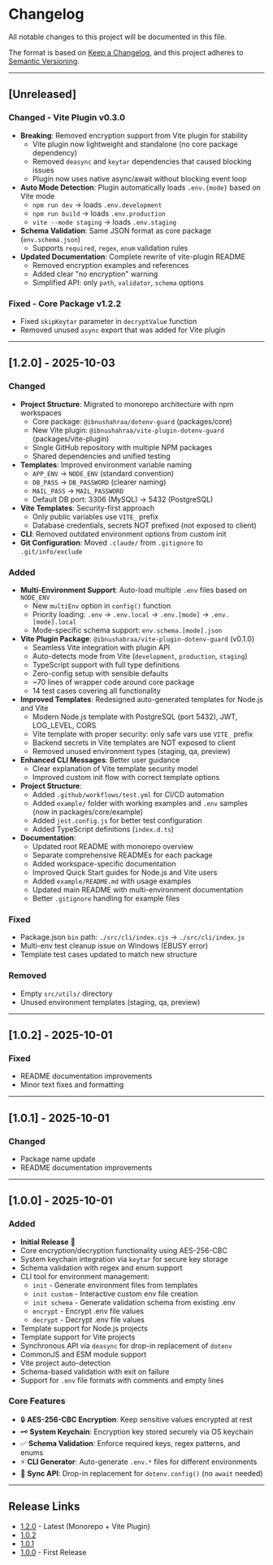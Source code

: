 # Changelog

All notable changes to this project will be documented in this file.

The format is based on [Keep a Changelog](https://keepachangelog.com/en/1.0.0/),
and this project adheres to [Semantic Versioning](https://semver.org/spec/v2.0.0.html).

---

## [Unreleased]

### Changed - Vite Plugin v0.3.0
- **Breaking**: Removed encryption support from Vite plugin for stability
  - Vite plugin now lightweight and standalone (no core package dependency)
  - Removed `deasync` and `keytar` dependencies that caused blocking issues
  - Plugin now uses native async/await without blocking event loop
- **Auto Mode Detection**: Plugin automatically loads `.env.{mode}` based on Vite mode
  - `npm run dev` → loads `.env.development`
  - `npm run build` → loads `.env.production`
  - `vite --mode staging` → loads `.env.staging`
- **Schema Validation**: Same JSON format as core package (`env.schema.json`)
  - Supports `required`, `regex`, `enum` validation rules
- **Updated Documentation**: Complete rewrite of vite-plugin README
  - Removed encryption examples and references
  - Added clear "no encryption" warning
  - Simplified API: only `path`, `validator`, `schema` options

### Fixed - Core Package v1.2.2
- Fixed `skipKeytar` parameter in `decryptValue` function
- Removed unused `async` export that was added for Vite plugin

---

## [1.2.0] - 2025-10-03

### Changed
- **Project Structure**: Migrated to monorepo architecture with npm workspaces
  - Core package: `@ibnushahraa/dotenv-guard` (packages/core)
  - New Vite plugin: `@ibnushahraa/vite-plugin-dotenv-guard` (packages/vite-plugin)
  - Single GitHub repository with multiple NPM packages
  - Shared dependencies and unified testing
- **Templates**: Improved environment variable naming
  - `APP_ENV` → `NODE_ENV` (standard convention)
  - `DB_PASS` → `DB_PASSWORD` (clearer naming)
  - `MAIL_PASS` → `MAIL_PASSWORD`
  - Default DB port: 3306 (MySQL) → 5432 (PostgreSQL)
- **Vite Templates**: Security-first approach
  - Only public variables use `VITE_` prefix
  - Database credentials, secrets NOT prefixed (not exposed to client)
- **CLI**: Removed outdated environment options from custom init
- **Git Configuration**: Moved `.claude/` from `.gitignore` to `.git/info/exclude`

### Added
- **Multi-Environment Support**: Auto-load multiple `.env` files based on `NODE_ENV`
  - New `multiEnv` option in `config()` function
  - Priority loading: `.env` → `.env.local` → `.env.[mode]` → `.env.[mode].local`
  - Mode-specific schema support: `env.schema.[mode].json`
- **Vite Plugin Package**: `@ibnushabraa/vite-plugin-dotenv-guard` (v0.1.0)
  - Seamless Vite integration with plugin API
  - Auto-detects mode from Vite (`development`, `production`, `staging`)
  - TypeScript support with full type definitions
  - Zero-config setup with sensible defaults
  - ~70 lines of wrapper code around core package
  - 14 test cases covering all functionality
- **Improved Templates**: Redesigned auto-generated templates for Node.js and Vite
  - Modern Node.js template with PostgreSQL (port 5432), JWT, LOG_LEVEL, CORS
  - Vite template with proper security: only safe vars use `VITE_` prefix
  - Backend secrets in Vite templates are NOT exposed to client
  - Removed unused environment types (staging, qa, preview)
- **Enhanced CLI Messages**: Better user guidance
  - Clear explanation of Vite template security model
  - Improved custom init flow with correct template options
- **Project Structure**:
  - Added `.github/workflows/test.yml` for CI/CD automation
  - Added `example/` folder with working examples and `.env` samples (now in packages/core/example)
  - Added `jest.config.js` for better test configuration
  - Added TypeScript definitions (`index.d.ts`)
- **Documentation**:
  - Updated root README with monorepo overview
  - Separate comprehensive READMEs for each package
  - Added workspace-specific documentation
  - Improved Quick Start guides for Node.js and Vite users
  - Added `example/README.md` with usage examples
  - Updated main README with multi-environment documentation
  - Better `.gitignore` handling for example files

### Fixed
- Package.json `bin` path: `./src/cli/index.cjs` → `./src/cli/index.js`
- Multi-env test cleanup issue on Windows (EBUSY error)
- Template test cases updated to match new structure

### Removed
- Empty `src/utils/` directory
- Unused environment templates (staging, qa, preview)

---

## [1.0.2] - 2025-10-01

### Fixed
- README documentation improvements
- Minor text fixes and formatting

---

## [1.0.1] - 2025-10-01

### Changed
- Package name update
- README documentation improvements

---

## [1.0.0] - 2025-10-01

### Added
- **Initial Release** 🎉
- Core encryption/decryption functionality using AES-256-CBC
- System keychain integration via `keytar` for secure key storage
- Schema validation with regex and enum support
- CLI tool for environment management:
  - `init` - Generate environment files from templates
  - `init custom` - Interactive custom env file creation
  - `init schema` - Generate validation schema from existing .env
  - `encrypt` - Encrypt .env file values
  - `decrypt` - Decrypt .env file values
- Template support for Node.js projects
- Template support for Vite projects
- Synchronous API via `deasync` for drop-in replacement of `dotenv`
- CommonJS and ESM module support
- Vite project auto-detection
- Schema-based validation with exit on failure
- Support for `.env` file formats with comments and empty lines

### Core Features
- 🔒 **AES-256-CBC Encryption**: Keep sensitive values encrypted at rest
- 🗝 **System Keychain**: Encryption key stored securely via OS keychain
- ✅ **Schema Validation**: Enforce required keys, regex patterns, and enums
- ⚡ **CLI Generator**: Auto-generate `.env.*` files for different environments
- 🔄 **Sync API**: Drop-in replacement for `dotenv.config()` (no `await` needed)

---

## Release Links

- [1.2.0](https://github.com/ibnushahraa/dotenv-guard/releases/tag/v1.2.0) - Latest (Monorepo + Vite Plugin)
- [1.0.2](https://github.com/ibnushahraa/dotenv-guard/releases/tag/v1.0.2)
- [1.0.1](https://github.com/ibnushahraa/dotenv-guard/releases/tag/v1.0.1)
- [1.0.0](https://github.com/ibnushahraa/dotenv-guard/releases/tag/v1.0.0) - First Release
